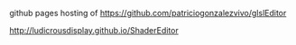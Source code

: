 github pages hosting of https://github.com/patriciogonzalezvivo/glslEditor

http://ludicrousdisplay.github.io/ShaderEditor
